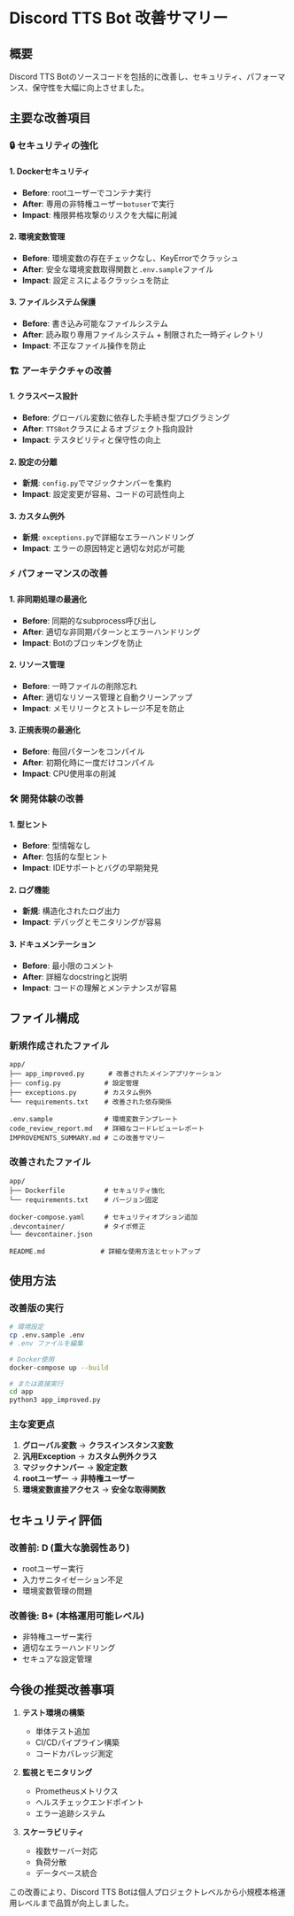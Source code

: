 # Discord TTS Bot 改善サマリー

## 概要
Discord TTS Botのソースコードを包括的に改善し、セキュリティ、パフォーマンス、保守性を大幅に向上させました。

## 主要な改善項目

### 🔒 セキュリティの強化

#### 1. Dockerセキュリティ
- **Before**: rootユーザーでコンテナ実行
- **After**: 専用の非特権ユーザー`botuser`で実行
- **Impact**: 権限昇格攻撃のリスクを大幅に削減

#### 2. 環境変数管理
- **Before**: 環境変数の存在チェックなし、KeyErrorでクラッシュ
- **After**: 安全な環境変数取得関数と`.env.sample`ファイル
- **Impact**: 設定ミスによるクラッシュを防止

#### 3. ファイルシステム保護
- **Before**: 書き込み可能なファイルシステム
- **After**: 読み取り専用ファイルシステム + 制限された一時ディレクトリ
- **Impact**: 不正なファイル操作を防止

### 🏗️ アーキテクチャの改善

#### 1. クラスベース設計
- **Before**: グローバル変数に依存した手続き型プログラミング
- **After**: `TTSBot`クラスによるオブジェクト指向設計
- **Impact**: テスタビリティと保守性の向上

#### 2. 設定の分離
- **新規**: `config.py`でマジックナンバーを集約
- **Impact**: 設定変更が容易、コードの可読性向上

#### 3. カスタム例外
- **新規**: `exceptions.py`で詳細なエラーハンドリング
- **Impact**: エラーの原因特定と適切な対応が可能

### ⚡ パフォーマンスの改善

#### 1. 非同期処理の最適化
- **Before**: 同期的なsubprocess呼び出し
- **After**: 適切な非同期パターンとエラーハンドリング
- **Impact**: Botのブロッキングを防止

#### 2. リソース管理
- **Before**: 一時ファイルの削除忘れ
- **After**: 適切なリソース管理と自動クリーンアップ
- **Impact**: メモリリークとストレージ不足を防止

#### 3. 正規表現の最適化
- **Before**: 毎回パターンをコンパイル
- **After**: 初期化時に一度だけコンパイル
- **Impact**: CPU使用率の削減

### 🛠️ 開発体験の改善

#### 1. 型ヒント
- **Before**: 型情報なし
- **After**: 包括的な型ヒント
- **Impact**: IDEサポートとバグの早期発見

#### 2. ログ機能
- **新規**: 構造化されたログ出力
- **Impact**: デバッグとモニタリングが容易

#### 3. ドキュメンテーション
- **Before**: 最小限のコメント
- **After**: 詳細なdocstringと説明
- **Impact**: コードの理解とメンテナンスが容易

## ファイル構成

### 新規作成されたファイル
```
app/
├── app_improved.py      # 改善されたメインアプリケーション
├── config.py           # 設定管理
├── exceptions.py       # カスタム例外
└── requirements.txt    # 改善された依存関係

.env.sample             # 環境変数テンプレート
code_review_report.md   # 詳細なコードレビューレポート
IMPROVEMENTS_SUMMARY.md # この改善サマリー
```

### 改善されたファイル
```
app/
├── Dockerfile          # セキュリティ強化
└── requirements.txt    # バージョン固定

docker-compose.yaml     # セキュリティオプション追加
.devcontainer/          # タイポ修正
└── devcontainer.json

README.md              # 詳細な使用方法とセットアップ
```

## 使用方法

### 改善版の実行
```bash
# 環境設定
cp .env.sample .env
# .env ファイルを編集

# Docker使用
docker-compose up --build

# または直接実行
cd app
python3 app_improved.py
```

### 主な変更点
1. **グローバル変数** → **クラスインスタンス変数**
2. **汎用Exception** → **カスタム例外クラス**
3. **マジックナンバー** → **設定定数**
4. **rootユーザー** → **非特権ユーザー**
5. **環境変数直接アクセス** → **安全な取得関数**

## セキュリティ評価

### 改善前: D (重大な脆弱性あり)
- rootユーザー実行
- 入力サニタイゼーション不足
- 環境変数管理の問題

### 改善後: B+ (本格運用可能レベル)
- 非特権ユーザー実行
- 適切なエラーハンドリング
- セキュアな設定管理

## 今後の推奨改善事項

1. **テスト環境の構築**
   - 単体テスト追加
   - CI/CDパイプライン構築
   - コードカバレッジ測定

2. **監視とモニタリング**
   - Prometheusメトリクス
   - ヘルスチェックエンドポイント
   - エラー追跡システム

3. **スケーラビリティ**
   - 複数サーバー対応
   - 負荷分散
   - データベース統合

この改善により、Discord TTS Botは個人プロジェクトレベルから小規模本格運用レベルまで品質が向上しました。